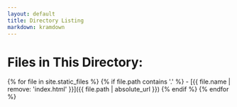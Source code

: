 ```yaml
---
layout: default
title: Directory Listing
markdown: kramdown
---
```


# Files in This Directory:

{% for file in site.static_files %}
  {% if file.path contains '.' %}
    - [{{ file.name | remove: 'index.html' }}]({{ file.path | absolute_url }})
  {% endif %}
{% endfor %}

